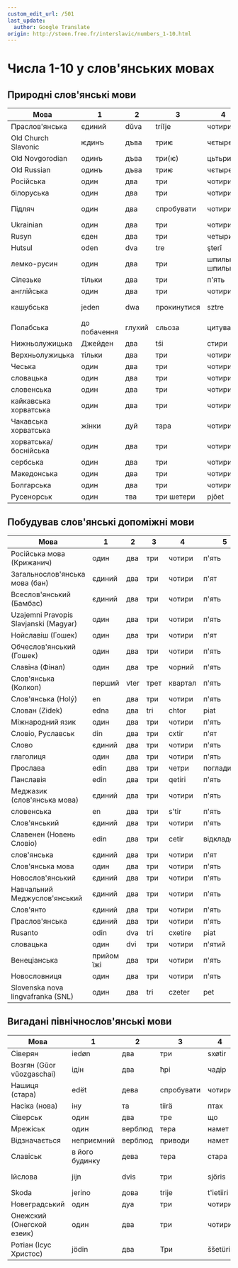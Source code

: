 ```yaml
---
custom_edit_url: /501
last_update:
  author: Google Translate
origin: http://steen.free.fr/interslavic/numbers_1-10.html
---
```


# Числа 1-10 у слов'янських мовах

## Природні слов'янські мови

| Мова | 1 | 2 | 3 | 4 | 5 | 6 | 7 | 8 | 9 | 10 |
| ------------------ | ------ | ---- | ------ | ------------ | ------ | ------ | ------ | ----------- | -------- | -------- |
| Праслов'янська | єдиний | dŭva | triĭje | чотири | п'ять | шість | сім | вісім | дев'ять | десять |
| Old Church Slavonic | ѥдинъ  | дъва | триѥ   | чєтырє       | пѧть   | шєсть  | сєдмь  | осмь        | дєвѧть   | дєсѧть   |
| Old Novgorodian     | одинъ  | дъва | три(ѥ) | цьтьри       | пѧть   | шєсть  | сємь   | осмь        | дєвѧть   | дєсѧть   |
| Old Russian         | одинъ  | дъва | триѥ   | чєтырє       | пѧть   | шєсть  | сємь   | осмь        | дєвѧть   | дєсѧть   |
| Російська | один | два | три | чотири | п'ять | шість | сім | вісім | дев'ять | десять |
| білоруська | один | два | три | чотири | п'ять | шість | сім | вісім | дев'ять | десять |
| Підляч | один | два | спробувати | чотири | п'ять | шість | Я | по повітрю | дев'ять | десять |
| Ukrainian           | один   | два  | три    | чотири       | п'ять  | шiсть  | сiм    | вiсiм       | дев'ять  | десять   |
| Rusyn               | єден   | два  | три    | четыри       | пять   | шість  | сїм    | вусям       | девять   | десять   |
| Hutsul              | oden   | dva  | tre    | şterǐ        | pǐechǐ | şîschǐ | sim    | visim       | deawichǐ | deasichǐ |
| лемко-русин | один | два | три | шпильки, шпильки | п'ять | шифер | симулятор | вісім, вісім | дев'ять | десять |
| Сілезьке | тільки | два | три | п'ять | pjyńć | шість | на сім | uoźym | dźewjyńć | dźeśyńć |
| англійська | один | два | три | чотири | п'ять | шість | сім | вісім | дев'ять | десять |
| кашубська | jeden | dwa | прокинутися | sztre | piãc | szesc | сім | навіть не | dzewiãc | dzesãc |
| Полабська | до побачення | глухий | сльоза | цитувати | påt | останній | sidĕm | visĕm | divāt | disąt |
| Нижньолужицька | Джейден | два | tśi | стири | pěś | шість | седім | восьмий | вау ти | ти |
| Верхньолужицька | тільки | два | три | чотири | випікати | шість | сидом | wosom | dźewjeć | dźesać |
| Чеська | один | два | три | чотири | п'ять | шість | сім | вісім | дев'ять | десять |
| словацька | один | два | три | чотири | п'ять | шість | сім | вісім | дев'ять | десять |
| словенська | один | два | три | чотири | п'ять | шість | сім | вісім | дев'ять | десять |
| кайкавська хорватська | один | два | три | чотири | п'ять | шість | сім | вісім | дев'ять | десять |
| Чакавська хорватська | жінки | дуй | тара | чотири | п'ять | шість | седан | ошан | дев'ять | десять |
| хорватська/боснійська | один | два | три | чотири | п'ять | шість | сім | вісім | дев'ять | десять |
| сербська | один | два | три | чотири | п'ять | шість | сім | вісім | дев'ять | десять |
| Македонська | один | два | три | чотири | п'ять | шість | сім | вісім | дев'ять | десять |
| Болгарська | один | два | три | чотири | п'ять | шість | сім | вісім | дев'ять | десять |
| Русенорськ | один | тва | три шетери | pjôet | sêst | сім | vôsom | багатий | відсутність |

## Побудував слов'янські допоміжні мови

| Мова | 1 | 2 | 3 | 4 | 5 | 6 | 7 | 8 | 9 | 10 |
| ------------------------------------ | ------ | ---- | ---- | ------- | ----- | ------ | ----- | ------ | ------- | ------- |
| Російська мова (Крижанич) | один | два | три | чотири | п'ять | шість | сім | вісім | дев'ять | десять |
| Загальнослов'янська мова (бан) | єдиний | два | три | чотири | п'ят | шість | сім | вісім | дев'ять | десять |
| Всеслов'янський (Бамбас) | єдиний | два | три | чотири | п'ять | шість | сім | вісім | диевят | diejat |
| Uzajemni Pravopis Slavjanski (Magyar) | один | два | три | чотири | п'ять | шість | сьомий | вісім | дев'ять | десять |
| Нойславіш (Гошек) | один | два | три | чотири | п'ят | шість | сім | вісім | дев'ять | десять |
| Обчеслов'янський (Гошек) | один | два | три | чотири | п'ять | sixj | сім | вісім | дев'ять | десять |
| Славіна (Фінал) | один | два | тре | чорний | п'ять | шість | сім | вісім | дев'ять | десять |
| Слов'янська (Колкоп) | перший | vter | трет | квартал | п'ять | ſix | сім | вісім | дев'ять | десять |
| Слов'янська (Holý) | en | два | три | чотири | п'ять | шість | сім | вісім | дев'ять | десять |
| Слован (Zidek) | edna | два | tri | chtor | piat | shest | sodum | osum | davet | dasot |
| Міжнародний язик | один | два | три | чотири | п'ять | шість | сім | вісім | дев'ять | десять |
| Словіо, Руславськ | din | два | три | cxtir | п'ят | sxes | siem | вос | розробник | des |
| Слово | єдиний | два | три | чотири | п'ять | шість | сім | вісім | дев'ять | десять |
| глаголиця | один | два | три | чотири | п'ять | шість | сім | вісім | дев'ять | десять |
| Прослава | edin | два | три | четри | погладити | shest | сім | осем | devat | десат |
| Панславія | edin | два | три | qetiri | п'ять | xest | сім | осем | дев'ять | десять |
| Меджазик (слов'янська мова) | єдиний | два | три | чотири | п'ять | s'est | сім | вісім | дев'ять | десять |
| словенська | en | два | три | s'tir | п'ять | s'es | тут | вісь | розробник | des |
| Слов'янський | єдиний | два | три | чотири | п'ять | шість | сім | вісім | дев'ять | десять |
| Славенен (Новень Словіо) | edin | два | три | cetir | відкладений | xest | сім | осем | невент | десять |
| слов'янська | єдиний | два | три | чотири | п'ят | шість | сім | вісім | дев'ять | десять |
| Слов'янська мова | один | два | три | чотири | п'ять | шість | крім | вісім | дев'ять | десять |
| Новослов'янський | єдиний | два | три | чотири | п'ять | шість | сім | вісім | дев'ять | десять |
| Навчальний Меджуслов'янський | єдиний | два | три | чотири | п'ять | шість | сім | вісім | дев'ять | десять |
| Слов'янто | єдиний | два | три | чотири | п'ять | шість | сім | вісім | дев'ять | десять |
| Праслов'янська | єдиний | два | три | чотири | п'ять | шість | сім | вісім | дев'ять | десять |
| Rusanto                              | odin   | dva  | tri  | cxetire | piat  | sxest  | sem   | vosem  | deviat  | desiat  |
| словацька | один | dvi | три | чотири | п'ятий | шести | сьомий | оседмі | дев'ятий | десятий |
| Венеціанська | прийом їжі | два | три | чотири | п'ять | шість | сім | вісім | дев'ять | десять |
| Новословниця | один | два | три | чотири | п'ять | шість | сім | вісім | дев'ять | десять |
| Slovenska nova lingvafranka (SNL) | один | два | tri | czeter | pet | szest | sedem | vosem | devet | 10 |

## Вигадані північнослов'янські мови

| Мова | 1 | 2 | 3 | 4 | 5 | 6 | 7 | 8 | 9 | 10 |
| -------------------------------- | ------- | ---- | ----- | --------- | ------- | ----- | ------- | --------- | --------- | ------- |
| Сіверян | iedøn | два | три | sxøtir | п'ять | sxest | сьомий | вісім | дев'ять | десять |
| Возгян (Gŭor vŭozgaschai) | ідін | два | ћрі | чадір | пенћ | шећ | сім | вісім | дёенћ | праворуч |
| Нашиця (стара) | edët | дева | спробувати | чотири | п'ять | шість | сім | вісім | дев'ять | десять |
| Насіка (нова) | іну | та | tiirä | птах | п'ятдесят | так | сеттомі | стома | підліток | tesemti |
| Сіверськ | один | два | тре | що | п'ять | шість | сім | вісім | дев'ять | десять |
| Мрежіськ | один | верблюд | тера | намет | пінта | шаста | сім | вісім | дев'ять | десять |
| Відзначається | неприємний | верблюд | приводи | намет | пінта | шаста | сім | вісім | дев'ять | десять |
| Славіськ | в його будинку | дева | тера | стара | пінта | шашта | сім | мій старий | дев'ятий | désat |
| Ійслова | jijn | dvis | три | sjöris | pjem | вона | sjödem | ästem | сніг disam |
| Skoda | jerino | дова | trije | t'ietiiri | малий | siete | уосме | dieviente | diesiente | - |
| Новеградський | один | дуа | три | чотири | п'ятий | шостий | шеній | восьмий | дев'ятий | статися |
| Онежский (Онегской езеик) | один | два | три | чотири | п'ять | шість | сім | вісім | дев'ять | десять |
| Ротіан (Ісус Христос) | jödin | два | Три | ššetüri | - | - | - | - | - | - |

